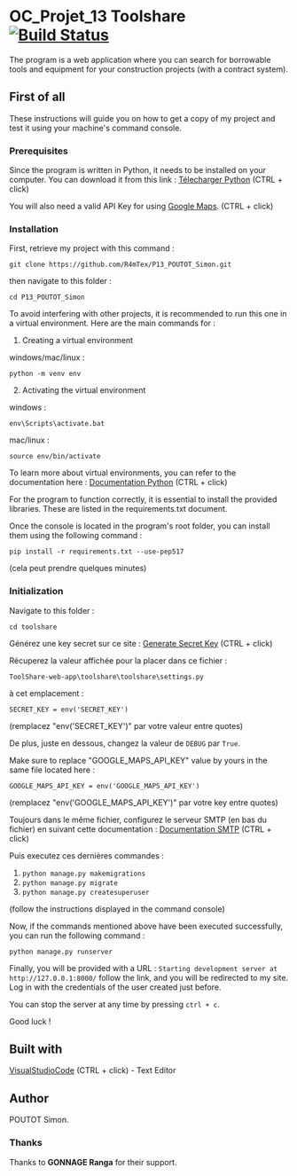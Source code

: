 # OC_Projet_13 Toolshare [![Build Status](https://app.travis-ci.com/R4mTex/P13_POUTOT_Simon.svg?branch=main)](https://app.travis-ci.com/R4mTex/P13_POUTOT_Simon)

The program is a web application where you can search for borrowable tools and equipment for your construction projects (with a contract system).

## First of all

These instructions will guide you on how to get a copy of my project and test it using your machine's command console.

### Prerequisites

Since the program is written in Python, it needs to be installed on your computer. You can download it from this link : [Télecharger Python](https://www.python.org/downloads/) (CTRL + click)

You will also need a valid API Key for using [Google Maps](https://developers.google.com/maps/get-started?hl=fr#create-project). (CTRL + click)

### Installation

First, retrieve my project with this command : 

```git clone https://github.com/R4mTex/P13_POUTOT_Simon.git```

then navigate to this folder :

```cd P13_POUTOT_Simon```

To avoid interfering with other projects, it is recommended to run this one in a virtual environment. Here are the main commands for :

1. Creating a virtual environment 

windows/mac/linux : 

```python -m venv env```

2. Activating the virtual environment

windows : 

```env\Scripts\activate.bat```

mac/linux : 

```source env/bin/activate```

To learn more about virtual environments, you can refer to the documentation here : [Documentation Python](https://docs.python.org/3/library/venv.html) (CTRL + click)

For the program to function correctly, it is essential to install the provided libraries. These are listed in the requirements.txt document.

Once the console is located in the program's root folder, you can install them using the following command :

```pip install -r requirements.txt --use-pep517```

(cela peut prendre quelques minutes)

### Initialization

Navigate to this folder :

```cd toolshare```

Générez une key secret sur ce site : [Generate Secret Key](https://djecrety.ir) (CTRL + click)

Récuperez la valeur affichée pour la placer dans ce fichier :

```ToolShare-web-app\toolshare\toolshare\settings.py```

à cet emplacement :

```SECRET_KEY = env('SECRET_KEY')```

(remplacez "env('SECRET_KEY')" par votre valeur entre quotes)

De plus, juste en dessous, changez la valeur de ```DEBUG``` par ```True```.

Make sure to replace "GOOGLE_MAPS_API_KEY" value by yours in the same file located here :

```GOOGLE_MAPS_API_KEY = env('GOOGLE_MAPS_API_KEY')```

(remplacez "env('GOOGLE_MAPS_API_KEY')" par votre key entre quotes)

Toujours dans le même fichier, configurez le serveur SMTP (en bas du fichier) en suivant cette documentation : [Documentation SMTP](https://docs.djangoproject.com/en/4.2/topics/email/) (CTRL + click)

Puis executez ces dernières commandes :

1. ```python manage.py makemigrations```
2. ```python manage.py migrate```
2. ```python manage.py createsuperuser```

(follow the instructions displayed in the command console)

Now, if the commands mentioned above have been executed successfully, you can run the following command :

```python manage.py runserver```

Finally, you will be provided with a URL : ```Starting development server at http://127.0.0.1:8000/``` follow the link, and you will be redirected to my site.
Log in with the credentials of the user created just before.

You can stop the server at any time by pressing ```ctrl + c```.

Good luck !

## Built with

[VisualStudioCode](https://code.visualstudio.com/) (CTRL + click) - Text Editor

## Author

POUTOT Simon. 

### Thanks

Thanks to **GONNAGE Ranga** for their support.
